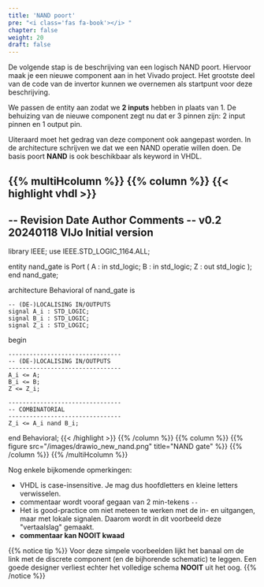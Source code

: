 ```yaml
---
title: 'NAND poort'
pre: "<i class='fas fa-book'></i> "
chapter: false
weight: 20
draft: false
---
```


De volgende stap is de beschrijving van een logisch NAND poort. Hiervoor maak je een nieuwe component aan in het Vivado project. Het grootste deel van de code van de invertor kunnen we overnemen als startpunt voor deze beschrijving.

We passen de entity aan zodat we **2 inputs** hebben in plaats van 1. De behuizing van de nieuwe component zegt nu dat er 3 pinnen zijn: 2 input pinnen en 1 output pin. 

Uiteraard moet het gedrag van deze component ook aangepast worden. In de architecture schrijven we dat we een NAND operatie willen doen. De basis poort **NAND** is ook beschikbaar als keyword in VHDL.

{{% multiHcolumn %}}
{{% column %}}
{{< highlight vhdl >}}
--------------------------------
-- Revision     Date       Author     Comments
-- v0.2         20240118   VlJo       Initial version
--------------------------------
library IEEE;
use IEEE.STD_LOGIC_1164.ALL;

entity nand_gate is
    Port (
        A : in std_logic; 
        B : in std_logic;
        Z : out std_logic
    );
end nand_gate;

architecture Behavioral of nand_gate is

    -- (DE-)LOCALISING IN/OUTPUTS
    signal A_i : STD_LOGIC;
    signal B_i : STD_LOGIC;
    signal Z_i : STD_LOGIC;

begin

    --------------------------------
    -- (DE-)LOCALISING IN/OUTPUTS
    --------------------------------
    A_i <= A;
    B_i <= B;
    Z <= Z_i;

    --------------------------------
    -- COMBINATORIAL
    --------------------------------
    Z_i <= A_i nand B_i;

end Behavioral;
{{< /highlight >}}
{{% /column %}}
{{% column %}}
{{% figure src="/images/drawio_new_nand.png" title="NAND gate"  %}}
{{% /column %}}
{{% /multiHcolumn %}}

Nog enkele bijkomende opmerkingen:

* VHDL is case-insensitive. Je mag dus hoofdletters en kleine letters verwisselen.
* commentaar wordt vooraf gegaan van 2 min-tekens ```--```
* Het is good-practice om niet meteen te werken met de in- en uitgangen, maar met lokale signalen. Daarom wordt in dit voorbeeld deze "vertaalslag" gemaakt.
* **commentaar kan NOOIT kwaad**

{{% notice tip %}}
Voor deze simpele voorbeelden lijkt het banaal om de link met de discrete component (en de bijhorende schematic) te leggen. Een goede designer verliest echter het volledige schema **NOOIT** uit het oog.
{{% /notice  %}}